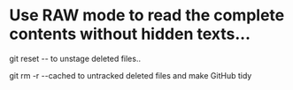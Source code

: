 # Use RAW mode to read the complete contents without hidden texts...

git reset -- <file>
  to unstage deleted files..

git rm -r <directory> --cached
  to untracked deleted files and make GitHub tidy
